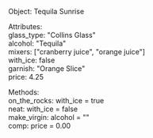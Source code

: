 Object: Tequila Sunrise

Attributes:  
glass_type: "Collins Glass"  
alcohol: "Tequila"  
mixers: ["cranberry juice", "orange juice"]  
with_ice: false  
garnish: "Orange Slice"  
price: 4.25  

Methods:  
on_the_rocks: with_ice = true  
neat: with_ice = false  
make_virgin: alcohol = ""  
comp: price = 0.00  
